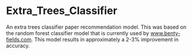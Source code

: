 # Extra_Trees_Classifier
An extra trees classifier paper recommendation model. This was based on the random forest classifier model that is currently used by www.benty-fields.com. This
model results in approximately a 2-3% improvement in accuracy.
